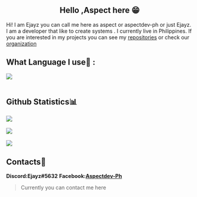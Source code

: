 ##  <center>Hello ,Aspect here 😁</center>

Hi! I am Ejayz you can call me here as aspect or aspectdev-ph or just Ejayz. I am a developer that like to create systems . I currently live in Philippines. If you are interested in my projects you can see my [repositories](https://github.com/aspectdev-ph?tab=repositories) or check our [organization](https://github.com/Sledge-Development)


## What Language I use🤩  :

 <img align="center" src="https://github-readme-stats.vercel.app/api/top-langs/?username=aspectdev-ph&theme=dracula&hide_border=true" />      
            <br/><br/>  
         

## Github Statistics📊
   <img align="center" src="http://github-readme-streak-stats.herokuapp.com?user=aspectdev-ph&theme=dracula&hide_border=true" />   
            <br/><br/>
            <img align="center" src="https://github-readme-stats.vercel.app/api?username=aspectdev-ph&theme=dracula&show_icons=true&hide_border=true" />
            <br/><br/>
            <img align="center" src="https://github-readme-stats-taupe-two.vercel.app/api/wakatime?username=aspectdev-ph&hide_title=true&hide_border=true&langs_count=5&la
yout=compact&v=2.png"/>

## Contacts📱
**Discord:Ejayz#5632**
**Facebook:[Aspectdev-Ph](https://www.facebook.com/AspectDev.cf)**

> Currently you can contact me here
